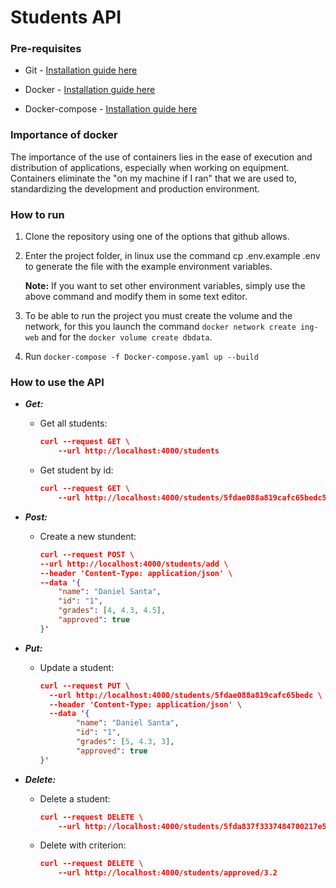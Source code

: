 
# Students API

  

### **Pre-requisites**

  

- Git - [Installation guide here](https://git-scm.com/book/en/v2/Getting-Started-Installing-Git)

- Docker - [Installation guide here](https://docs.docker.com/engine/install/)

- Docker-compose - [Installation guide here](https://docs.docker.com/compose/install/)

  

### **Importance of docker**

  

The importance of the use of containers lies in the ease of execution and distribution of applications, especially when working on equipment. Containers eliminate the "on my machine if I ran" that we are used to, standardizing the development and production environment.

  
### **How to run**

1. Clone the repository using one of the options that github allows.

2. Enter the project folder, in linux use the command cp .env.example .env to generate the file with the example environment variables. 

    **Note:** If you want to set other environment variables, simply use the above command and modify them in some text editor.

3. To be able to run the project you must create the volume and the network, for this you launch the command `docker network create ing-web` and for the `docker volume create dbdata`.

4. Run `docker-compose -f Docker-compose.yaml up --build`

### **How to use the API**
  
- ***Get:***

	- Get all students: 
		```json
        curl --request GET \
            --url http://localhost:4000/students
		```

	- Get student by id: 
		```json
		curl --request GET \ 
		    --url http://localhost:4000/students/5fdae088a819cafc65bedc5d
		```

  

- ***Post:*** 
	- Create a new stundent: 
		```json
		curl --request POST \
		--url http://localhost:4000/students/add \ 
		--header 'Content-Type: application/json' \
		--data '{
			"name": "Daniel Santa",
			"id": "1",
			"grades": [4, 4.3, 4.5],
			"approved": true
		}'
		```

- ***Put:***
	-  Update a student: 
		```json
		curl --request PUT \
		  --url http://localhost:4000/students/5fdae088a819cafc65bedc \
		  --header 'Content-Type: application/json' \
		  --data '{
				"name": "Daniel Santa",
				"id": "1",
				"grades": [5, 4.3, 3],
				"approved": true
		}'
		```

- ***Delete:***
	-  Delete a student:
		```json
        curl --request DELETE \
            --url http://localhost:4000/students/5fda837f3337484700217e5e
		```
	- Delete with criterion: 
		```json
		curl --request DELETE \
		    --url http://localhost:4000/students/approved/3.2
		```